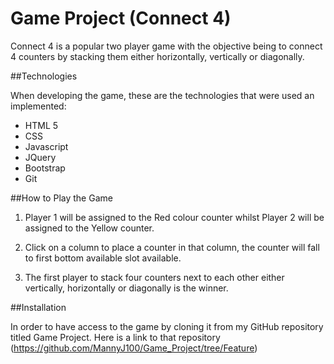 # Game Project (Connect 4)

Connect 4 is a popular two player game with the objective being to connect 4 counters by stacking them either horizontally, vertically or diagonally.

##Technologies

When developing the game, these are the technologies that were used an implemented:

- HTML 5
- CSS
- Javascript
- JQuery
- Bootstrap
- Git

##How to Play the Game

1) Player 1 will be assigned to the Red colour counter whilst Player 2 will be assigned to the Yellow counter.

2) Click on a column to place a counter in that column, the counter will fall to first bottom available slot available. 

3) The first player to stack four counters next to each other either vertically, horizontally or diagonally is the winner.


##Installation

In order to have access to the game by cloning it from my GitHub repository titled Game Project. Here is a link to that repository (https://github.com/MannyJ100/Game_Project/tree/Feature)



